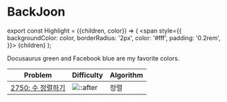 # BackJoon

export const Highlight = ({children, color}) => (
  <span
    style={{
      backgroundColor: color,
      borderRadius: '2px',
      color: '#fff',
      padding: '0.2rem',
    }}>
    {children}
  </span>
);

<Highlight color="#25c2a0">Docusaurus green</Highlight> and <Highlight color="#1877F2">Facebook blue</Highlight> are my favorite colors.

<table class='backjoon_table'>
    <thead>
        <tr>
            <th>Problem</th>
            <th>Difficulty</th>
            <th>Algorithm</th>
        </tr>
    </thead>
    <tbody>
        <tr>
            <td><a href='https://www.acmicpc.net/problem/2750'>2750: 수 정렬하기</a></td>
            <td><image src='https://d2gd6pc034wcta.cloudfront.net/tier/4.svg' /><span class='tier-name-4'>::after</span></td>
            <td>정렬</td>
        </tr>
    </tbody>
</table>

